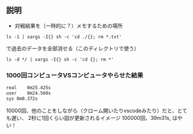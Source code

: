 ## 説明
- 対戦結果を（一時的に？）メモするための場所
```
ls -1 | xargs -I{} sh -c 'cd ./{}; rm *.txt'
```
で過去のデータを全部消せる（このディレクトリで使う）

```
ls -d */ | xargs -I{} sh -c 'cd {}; rm *'
```

### 1000回コンピュータVSコンピュータやらせた結果
```bash
real	0m25.425s
user	0m24.560s
sys	0m0.372s
```

10000回、他のことをしながら（クローム開いたりvscodeみたり）だと、とても遅い、
2秒に1回くらい図が更新されるイメージ
100000回、39m31s, はやい！

